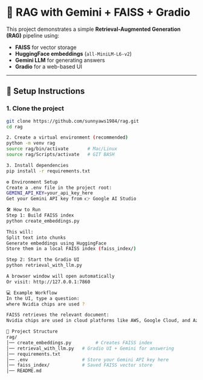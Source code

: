 # 📘 RAG with Gemini + FAISS + Gradio

This project demonstrates a simple **Retrieval-Augmented Generation (RAG)** pipeline using:

- **FAISS** for vector storage  
- **HuggingFace embeddings** (`all-MiniLM-L6-v2`)  
- **Gemini LLM** for generating answers  
- **Gradio** for a web-based UI  

---

## 🚀 Setup Instructions

### 1. Clone the project
```bash
git clone https://github.com/sunnyaws1984/rag.git
cd rag

2. Create a virtual environment (recommended)
python -m venv rag
source rag/bin/activate       # Mac/Linux
source rag/Scripts/activate   # GIT BASH

3. Install dependencies
pip install -r requirements.txt

⚙️ Environment Setup
Create a .env file in the project root:
GEMINI_API_KEY=your_api_key_here
Get your Gemini API key from 👉 Google AI Studio

🛠️ How to Run
Step 1: Build FAISS index
python create_embeddings.py

This will:
Split text into chunks
Generate embeddings using HuggingFace
Store them in a local FAISS index (faiss_index/)

Step 2: Start the Gradio UI
python retrieval_with_llm.py

A browser window will open automatically
Or visit: http://127.0.0.1:7860

💻 Example Workflow
In the UI, type a question:
where Nvidia chips are used ?

FAISS retrieves the relevant document:
Nvidia chips are used in cloud platforms like AWS, Google Cloud, and Azure

📂 Project Structure
rag/
│── create_embeddings.py         # Creates FAISS index
│── retrieval_with_llm.py   # Gradio UI + Gemini for answering
│── requirements.txt
│── .env                    # Store your Gemini API key here
│── faiss_index/            # Saved FAISS vector store
│── README.md